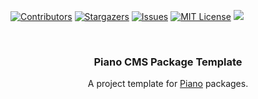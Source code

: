 <div id="top"></div>

[![Contributors][contributors-shield]][contributors-url]
[![Stargazers][stars-shield]][stars-url]
[![Issues][issues-shield]][issues-url]
[![MIT License][license-shield]][license-url]
![][typescript-image]



<!-- PROJECT LOGO -->
<br />
<div align="center">
  <!--<a href="https://github.com/pianocms/container">
    <img src="images/logo.png" alt="Logo" width="80" height="80">
  </a>-->

<h3 align="center">Piano CMS Package Template</h3>

  <p align="center">
    A project template for <a href="https://github.com/pianocms/core">Piano</a> packages. 
    <br />
  </p>
</div>

<!-- MARKDOWN LINKS & IMAGES -->
<!-- https://www.markdownguide.org/basic-syntax/#reference-style-links -->
[contributors-shield]: https://img.shields.io/github/contributors/pianocms/container.svg?style=for-the-badge
[contributors-url]: https://github.com/pianocms/container/graphs/contributors
[forks-shield]: https://img.shields.io/github/forks/pianocms/container.svg?style=for-the-badge
[forks-url]: https://github.com/pianocms/container/network/members
[stars-shield]: https://img.shields.io/github/stars/pianocms/container.svg?style=for-the-badge
[stars-url]: https://github.com/pianocms/container/stargazers
[issues-shield]: https://img.shields.io/github/issues/pianocms/container.svg?style=for-the-badge
[issues-url]: https://github.com/pianocms/container/issues
[license-shield]: https://img.shields.io/github/license/pianocms/container.svg?style=for-the-badge
[license-url]: https://github.com/pianocms/container/blob/master/LICENSE.txt
[linkedin-shield]: https://img.shields.io/badge/-LinkedIn-black.svg?style=for-the-badge&logo=linkedin&colorB=555
[linkedin-url]: https://linkedin.com/in/linkedin_username
[typescript-image]: https://img.shields.io/badge/Typescript-294E80.svg?style=for-the-badge&logo=typescript
